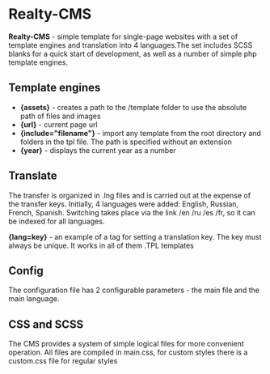 # Realty-CMS

**Realty-CMS** - simple template for single-page websites with a set of template engines and translation into 4 languages.The set includes SCSS blanks for a quick start of development, as well as a number of simple php template engines.

## Template engines

-    **{assets}** - creates a path to the /template folder to use the absolute path of files and images
-    **{url}** - current page url
-    **{include="filename"}** - import any template from the root directory and folders in the tpl file. The path is specified without an extension
-    **{year}** - displays the current year as a number

## Translate

The transfer is organized in .lng files and is carried out at the expense of the transfer keys. Initially, 4 languages were added: English, Russian, French, Spanish. Switching takes place via the link /en /ru /es /fr, so it can be indexed for all languages.

**{lang=key}** - an example of a tag for setting a translation key. The key must always be unique. It works in all of them .TPL templates

## Config

The configuration file has 2 configurable parameters - the main file and the main language.

## CSS and SCSS

The CMS provides a system of simple logical files for more convenient operation. All files are compiled in main.css, for custom styles there is a custom.css file for regular styles
